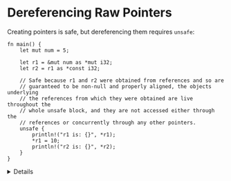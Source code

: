 # Dereferencing Raw Pointers

Creating pointers is safe, but dereferencing them requires `unsafe`:

```rust,editable
fn main() {
    let mut num = 5;

    let r1 = &mut num as *mut i32;
    let r2 = r1 as *const i32;

    // Safe because r1 and r2 were obtained from references and so are
    // guaranteed to be non-null and properly aligned, the objects underlying
    // the references from which they were obtained are live throughout the
    // whole unsafe block, and they are not accessed either through the
    // references or concurrently through any other pointers.
    unsafe {
        println!("r1 is: {}", *r1);
        *r1 = 10;
        println!("r2 is: {}", *r2);
    }
}
```

<details>

It is good practice (and required by the Android Rust style guide) to write a comment for each
`unsafe` block explaining how the code inside it satisfies the safety requirements of the unsafe
operations it is doing.

In the case of pointer dereferences, this means that the pointers must be
[_valid_](https://doc.rust-lang.org/std/ptr/index.html#safety), i.e.:

- The pointer must be non-null.
- The pointer must be _dereferenceable_ (within the bounds of a single allocated object).
- The object must not have been deallocated.
- There must not be concurrent accesses to the same location.
- If the pointer was obtained by casting a reference, the underlying object must be live and no
  reference may be used to access the memory.

In most cases the pointer must also be properly aligned.

</details>
